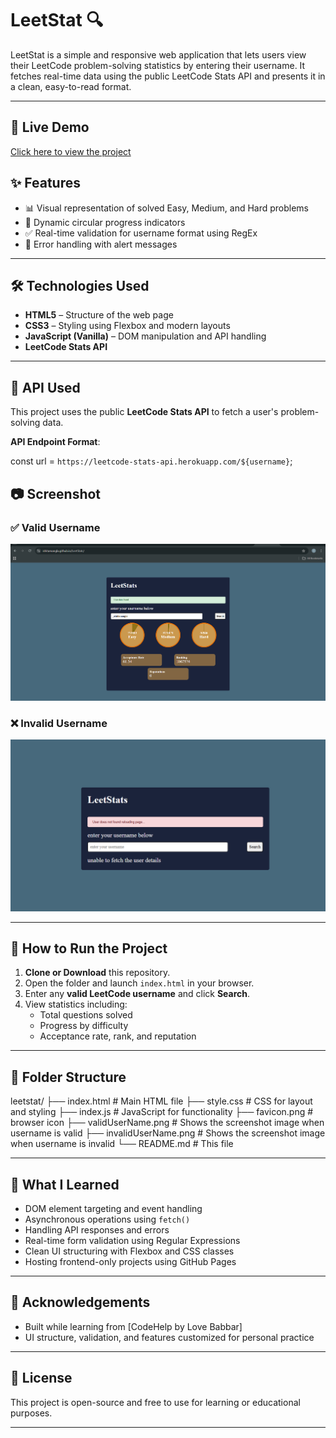 # LeetStat 🔍

LeetStat is a simple and responsive web application that lets users view their LeetCode problem-solving statistics by entering their username.
It fetches real-time data using the public LeetCode Stats API and presents it in a clean, easy-to-read format.

---

## 🔗 Live Demo

[Click here to view the project](https://ishitamangla.github.io/LeetStats/)

## ✨ Features

- 📊 Visual representation of solved Easy, Medium, and Hard problems
- 🔄 Dynamic circular progress indicators
- ✅ Real-time validation for username format using RegEx
- 🚨 Error handling with alert messages

---

## 🛠️ Technologies Used

- **HTML5** – Structure of the web page
- **CSS3** – Styling using Flexbox and modern layouts
- **JavaScript (Vanilla)** – DOM manipulation and API handling
- **LeetCode Stats API** 

---

## 🔗 API Used

This project uses the public **LeetCode Stats API** to fetch a user's problem-solving data.

 **API Endpoint Format**:

const url = `https://leetcode-stats-api.herokuapp.com/${username}`;


## 📷 Screenshot

### ✅ Valid Username
![Valid Username](image.png)

### ❌ Invalid Username
![Invalid Username](invalidUsername.png)


---

## 🚀 How to Run the Project

1. **Clone or Download** this repository.
2. Open the folder and launch `index.html` in your browser.
3. Enter any **valid LeetCode username** and click **Search**.
4. View statistics including:
   - Total questions solved
   - Progress by difficulty
   - Acceptance rate, rank, and reputation

---


## 📁 Folder Structure

leetstat/
├── index.html # Main HTML file
├── style.css # CSS for layout and styling
├── index.js # JavaScript for functionality
├── favicon.png # browser icon
├── validUserName.png # Shows the screenshot image when username is valid
├── invalidUserName.png # Shows the screenshot image when username is invalid
└── README.md # This file

---

## 🧠 What I Learned

- DOM element targeting and event handling
- Asynchronous operations using `fetch()`
- Handling API responses and errors
- Real-time form validation using Regular Expressions
- Clean UI structuring with Flexbox and CSS classes
- Hosting frontend-only projects using GitHub Pages

---

## 🙌 Acknowledgements

- Built while learning from [CodeHelp by Love Babbar]
- UI structure, validation, and features customized for personal practice

---

## 📄 License

This project is open-source and free to use for learning or educational purposes.

---
